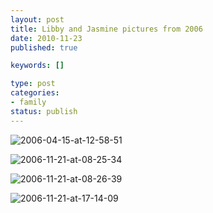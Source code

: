 ```yaml
--- 
layout: post
title: Libby and Jasmine pictures from 2006
date: 2010-11-23
published: true

keywords: []

type: post
categories: 
- family
status: publish
---
```


![2006-04-15-at-12-58-51](http://media.eick.us/2010/11/2006-04-15-at-12-58-51.jpg)

![2006-11-21-at-08-25-34](http://media.eick.us/2010/11/2006-11-21-at-08-25-34.jpg)

![2006-11-21-at-08-26-39](http://media.eick.us/2010/11/2006-11-21-at-08-26-39.jpg)

![2006-11-21-at-17-14-09](http://media.eick.us/2010/11/2006-11-21-at-17-14-09.jpg)
